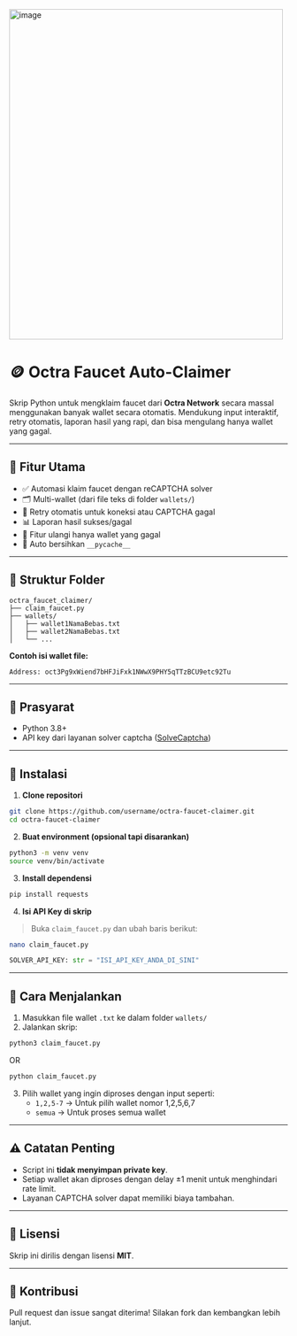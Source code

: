 <img width="495" height="597" alt="image" src="https://github.com/user-attachments/assets/120ddcb2-34c7-46d4-9b4f-0ce7259bfef0" />

# 🪙 Octra Faucet Auto-Claimer

Skrip Python untuk mengklaim faucet dari **Octra Network** secara massal menggunakan banyak wallet secara otomatis. Mendukung input interaktif, retry otomatis, laporan hasil yang rapi, dan bisa mengulang hanya wallet yang gagal.

---

## 🔧 Fitur Utama

- ✅ Automasi klaim faucet dengan reCAPTCHA solver
- 🗂️ Multi-wallet (dari file teks di folder `wallets/`)
- 🔁 Retry otomatis untuk koneksi atau CAPTCHA gagal
- 📊 Laporan hasil sukses/gagal
- 🔄 Fitur ulangi hanya wallet yang gagal
- 🧹 Auto bersihkan `__pycache__`

---

## 📁 Struktur Folder

```
octra_faucet_claimer/
├── claim_faucet.py
├── wallets/
│   ├── wallet1NamaBebas.txt
│   ├── wallet2NamaBebas.txt
│   └── ...
```

**Contoh isi wallet file:**
```
Address: oct3Pg9xWiend7bHFJiFxk1NWwX9PHY5qTTzBCU9etc92Tu
```

---

## 🧠 Prasyarat

- Python 3.8+
- API key dari layanan solver captcha ([SolveCaptcha](https://solvecaptcha.com?from=480476))

---

## 🧪 Instalasi

1. **Clone repositori**

```bash
git clone https://github.com/username/octra-faucet-claimer.git
cd octra-faucet-claimer
```

2. **Buat environment (opsional tapi disarankan)**

```bash
python3 -m venv venv
source venv/bin/activate
```

3. **Install dependensi**

```bash
pip install requests
```

4. **Isi API Key di skrip**
> Buka `claim_faucet.py` dan ubah baris berikut:
```bash
nano claim_faucet.py
```

```python
SOLVER_API_KEY: str = "ISI_API_KEY_ANDA_DI_SINI"
```

---

## 🚀 Cara Menjalankan

1. Masukkan file wallet `.txt` ke dalam folder `wallets/`
2. Jalankan skrip:

```bash
python3 claim_faucet.py
```
OR
```bash
python claim_faucet.py
```

3. Pilih wallet yang ingin diproses dengan input seperti:
   - `1,2,5-7` → Untuk pilih wallet nomor 1,2,5,6,7
   - `semua` → Untuk proses semua wallet

---

## ⚠️ Catatan Penting

- Script ini **tidak menyimpan private key**.
- Setiap wallet akan diproses dengan delay ±1 menit untuk menghindari rate limit.
- Layanan CAPTCHA solver dapat memiliki biaya tambahan.

---

## 📄 Lisensi

Skrip ini dirilis dengan lisensi **MIT**.

---

## 🙏 Kontribusi

Pull request dan issue sangat diterima! Silakan fork dan kembangkan lebih lanjut.
